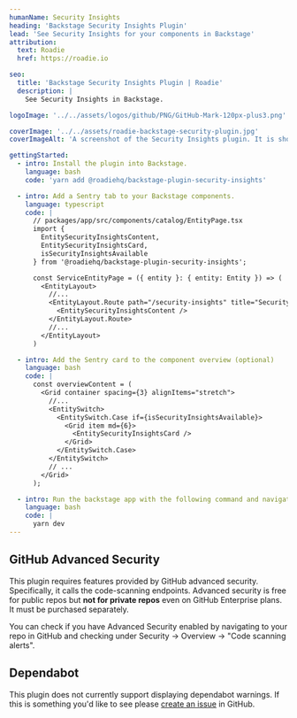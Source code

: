 ```yaml
---
humanName: Security Insights
heading: 'Backstage Security Insights Plugin'
lead: 'See Security Insights for your components in Backstage'
attribution:
  text: Roadie
  href: https://roadie.io

seo:
  title: 'Backstage Security Insights Plugin | Roadie'
  description: |
    See Security Insights in Backstage.

logoImage: '../../assets/logos/github/PNG/GitHub-Mark-120px-plus3.png'

coverImage: '../../assets/roadie-backstage-security-plugin.jpg'
coverImageAlt: 'A screenshot of the Security Insights plugin. It is showing a security insights for a sample component.'

gettingStarted:
  - intro: Install the plugin into Backstage.
    language: bash
    code: 'yarn add @roadiehq/backstage-plugin-security-insights'

  - intro: Add a Sentry tab to your Backstage components.
    language: typescript
    code: |
      // packages/app/src/components/catalog/EntityPage.tsx
      import {
        EntitySecurityInsightsContent,
        EntitySecurityInsightsCard,
        isSecurityInsightsAvailable
      } from '@roadiehq/backstage-plugin-security-insights';

      const ServiceEntityPage = ({ entity }: { entity: Entity }) => (
        <EntityLayout>
          //...
          <EntityLayout.Route path="/security-insights" title="Security">
            <EntitySecurityInsightsContent />
          </EntityLayout.Route>
          //...
        </EntityLayout>
      )

  - intro: Add the Sentry card to the component overview (optional)
    language: bash
    code: |
      const overviewContent = (
        <Grid container spacing={3} alignItems="stretch">
          //...
          <EntitySwitch>
            <EntitySwitch.Case if={isSecurityInsightsAvailable}>
              <Grid item md={6}>
                <EntitySecurityInsightsCard />
              </Grid>
            </EntitySwitch.Case>
          </EntitySwitch>
          // ...
        </Grid>
      );

  - intro: Run the backstage app with the following command and navigate to the services tab.
    language: bash
    code: |
      yarn dev
---
```


## GitHub Advanced Security

This plugin requires features provided by GitHub advanced security. Specifically, it calls the code-scanning endpoints.
Advanced security is free for public repos but **not for private repos** even on GitHub Enterprise plans. It
must be purchased separately.

You can check if you have Advanced Security enabled by navigating to your repo in GitHub
and checking under Security -> Overview -> "Code scanning alerts".

## Dependabot

This plugin does not currently support displaying dependabot warnings. If this is something
you'd like to see please [create an issue](https://github.com/RoadieHQ/backstage-plugin-security-insights/issues/new/choose) in GitHub.